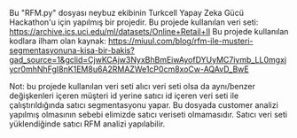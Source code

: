 Bu "RFM.py" dosyası neybuz ekibinin Turkcell Yapay Zeka Gücü Hackathon'u için yapılmış bir projedir. Bu projede kullanılan veri seti: https://archive.ics.uci.edu/ml/datasets/Online+Retail+II
Bu projede kullanılan kodlara ilham olan kaynak: https://miuul.com/blog/rfm-ile-musteri-segmentasyonuna-kisa-bir-bakis?gad_source=1&gclid=CjwKCAjw3NyxBhBmEiwAyofDYUyMC7iymb_LL0mgxjycr0mhNhFgI8nK1EM8u6A2RMAZWe1cP0cm8xoCw-AQAvD_BwE

Not: bu projede kullanılan veri seti alıcı veri seti olsa da aynı/benzer değişkenleri içeren müşteri id yerine satıcı id içeren veri seti ile çalıştırıldığında satıcı segmentasyonu yapar. Bu dosyada customer analizi yapılmış olmasının sebebi elimizde satıcı veriseti olmamasıdır. Satıcı veri seti yüklendiğinde satıcı RFM analizi yapılabilir.
